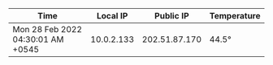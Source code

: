| Time     | Local IP | Public IP | Temperature |
| ----------- | ----------- | ----------- | ----------- |
| Mon 28 Feb 2022 04:30:01 AM +0545      | 10.0.2.133     | 202.51.87.170  | 44.5° |
